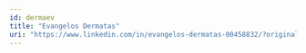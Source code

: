 ```yaml
---
id: dermaev
title: "Evangelos Dermatas"
uri: "https://www.linkedin.com/in/evangelos-dermatas-00458832/?originalSubdomain=gr"
---
```

